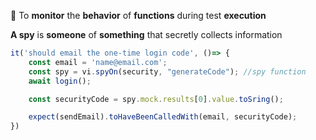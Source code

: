 📌 To **monitor** the **behavior** of **functions** during test **execution**

**A spy** is **someone** of **something** that secretly collects information

```js
it('should email the one-time login code', ()=> {
	const email = 'name@email.com';
	const spy = vi.spyOn(security, "generateCode"); //spy function
	await login();

	const securityCode = spy.mock.results[0].value.toSring();

	expect(sendEmail).toHaveBeenCalledWith(email, securityCode);
})

```

